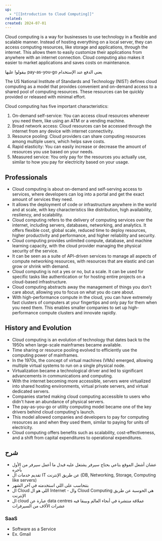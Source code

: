 ```yaml
---
up:
  - "[[Introduction to Cloud Computing]]"
related: 
created: 2024-07-01
---
```

Cloud computing is a way for businesses to use technology in a flexible and scalable manner. Instead of hosting everything on a local server, they can access computing resources, like storage and applications, through the internet. This allows them to easily customize their applications from anywhere with an internet connection. Cloud computing also makes it easier to market applications and saves costs on maintenance.

بيقولوا عليها pay-as-you-go يعني الدفع عند الإستخدام

The US National Institute of Standards and Technology (NIST) defines cloud computing as a model that provides convenient and on-demand access to a shared pool of computing resources. These resources can be quickly provided or released with minimal effort.

Cloud computing has five important characteristics:

1. On-demand self-service: You can access cloud resources whenever you need them, like using an ATM or a vending machine.
2. Broad network access: Cloud resources can be accessed through the internet from any device with internet connectivity.
3. Resource pooling: Cloud providers can share computing resources among multiple users, which helps save costs.
4. Rapid elasticity: You can easily increase or decrease the amount of resources you use based on your needs.
5. Measured service: You only pay for the resources you actually use, similar to how you pay for electricity based on your usage.

## Professionals
- Cloud computing is about on-demand and self-serving access to services, where developers can log into a portal and get the exact amount of services they need.
- It allows the deployment of code or infrastructure anywhere in the world and at scale, with key characteristics like distribution, high availability, resiliency, and scalability.
- Cloud computing refers to the delivery of computing services over the internet, including servers, databases, networking, and analytics. It offers flexible cost, global scale, reduced time to deploy resources, higher productivity and performance, and higher reliability and security.
- Cloud computing provides unlimited compute, database, and machine learning capacity, with the cloud provider managing the physical security of the service.
- It can be seen as a suite of API-driven services to manage all aspects of compute networking resources, with resources that are elastic and can grow or shrink with demand.
- Cloud computing is not a yes or no, but a scale. It can be used for specific tasks like authentication or for hosting entire projects on a cloud-based infrastructure.
- Cloud computing abstracts away the management of things you don't care about, allowing you to focus on what you do care about.
- With high-performance compute in the cloud, you can have extremely fast clusters of computers at your fingertips and only pay for them when you need them. This enables smaller companies to set up high-performance compute clusters and innovate rapidly.
## History and Evolution
- Cloud computing is an evolution of technology that dates back to the 1950s when large-scale mainframes became available.
- Time sharing or resource pooling evolved to efficiently use the computing power of mainframes.
- In the 1970s, the concept of virtual machines (VMs) emerged, allowing multiple virtual systems to run on a single physical node.
- Virtualization became a technological driver and led to significant advancements in communications and computing.
- With the internet becoming more accessible, servers were virtualized into shared hosting environments, virtual private servers, and virtual dedicated servers.
- Companies started making cloud computing accessible to users who didn't have an abundance of physical servers.
- The pay-as-you-go or utility computing model became one of the key drivers behind cloud computing's launch.
- This model allowed companies and developers to pay for computing resources as and when they used them, similar to paying for units of electricity.
- Cloud computing offers benefits such as scalability, cost-effectiveness, and a shift from capital expenditures to operational expenditures.
## شرح
- عشان أشغل الموقع بتاعي بحتاج سيرفر يشتغل عليه فبدل ما أعمل سيرفر من الأول بأجره
- تقديم خدمات ال IT عن طريق الإنترنت (DB, Networking, Storage, Computing like servers)
- بتتحاسب على اللي استخدمته في آخر الشهر
- ال Cloud اللي هو ال Internet - وال Cloud Computing هي الحوسبة عن طريق الإنترنت
- ال cloud عبارة عن data centres عملاقة منتشرة في أنحاء العالم وبيبقا فيه عشرات الألاف من السيرفرات

### SaaS
- Software as a Service
- Ex. Gmail
